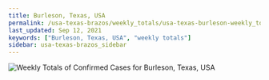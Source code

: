 ```yaml
---
title: Burleson, Texas, USA
permalink: /usa-texas-brazos/weekly_totals/usa-texas-burleson-weekly_totals.html
last_updated: Sep 12, 2021
keywords: ["Burleson, Texas, USA", "weekly totals"]
sidebar: usa-texas-brazos_sidebar
---
```


![Weekly Totals of Confirmed Cases for Burleson, Texas, USA](/covid_tracker/images/graphs/usa-texas-burleson-weekly_totals_graph.png)
